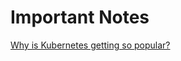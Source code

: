 # Important Notes

[Why is Kubernetes getting so popular?](https://stackoverflow.blog/2020/05/29/why-kubernetes-getting-so-popular/)